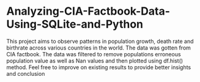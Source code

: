 # Analyzing-CIA-Factbook-Data-Using-SQLite-and-Python
This project aims to observe patterns in population growth, death rate and birthrate across various countries in the world. The data was gotten from CIA factbook. The data was filtered to remove populations erroneous population value as well as Nan values and then plotted using df.hist() method. Feel free to improve on existing results to provide better insights and conclusion
